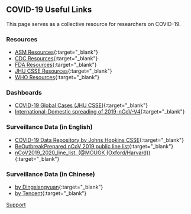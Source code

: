 ## COVID-19 Useful Links 

This page serves as a collective resource for researchers on COVID-19.

### Resources

- [ASM Resources](https://www.asm.org/Press-Releases/2020/nCoV2019-Resources){:target="_blank"}
- [CDC Resources](https://www.cdc.gov/coronavirus/2019-ncov/summary.html){:target="_blank"}
- [FDA Resources](https://www.fda.gov/emergency-preparedness-and-response/mcm-issues/novel-coronavirus-2019-ncov){:target="_blank"}
- [JHU CSSE Resources](https://systems.jhu.edu/research/public-health/ncov/){:target="_blank"}
- [WHO Resources](https://www.who.int/emergencies/diseases/novel-coronavirus-2019){:target="_blank"}

### Dashboards

- [COVID-19 Global Cases (JHU CSSE)](https://gisanddata.maps.arcgis.com/apps/opsdashboard/index.html#/bda7594740fd40299423467b48e9ecf6){:target="_blank"}
- [International-Domestic spreading of 2019-nCoV-V4](https://datastudio.google.com/reporting/3ffd36c3-0272-4510-a140-39e288a9f15c/page/U5lCB){:target="_blank"}

### Surveillance Data (in English)

- [COVID-19 Data Repository by Johns Hopkins CSSE](https://github.com/CSSEGISandData/COVID-19){:target="_blank"}
- [BeOutbreakPrepared nCoV 2019 public line list](https://github.com/beoutbreakprepared/nCoV2019){:target="_blank"}
- [nCoV2019_2020_line_list, (@MOUGK (Oxford/Harvard))](https://docs.google.com/spreadsheets/d/1itaohdPiAeniCXNlntNztZ_oRvjh0HsGuJXUJWET008/edit#gid=0){:target="_blank"}

### Surveillance Data (in Chinese)

- [by Dingxiangyuan](https://3g.dxy.cn/newh5/view/pneumonia){:target="_blank"}
- [by Tencent](https://news.qq.com/zt2020/page/feiyan.htm){:target="_blank"}

[Support](mailto:nssac_ncov_support@virginia.edu?subject=Surveillance%20Dashboard)
